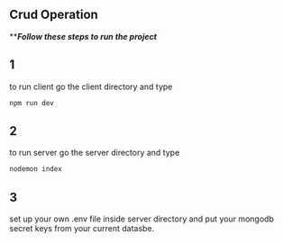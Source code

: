 ## Crud Operation

*****Follow these steps to run the project*** 
## 1
to run client go the client directory and type
```sh
npm run dev
```
## 2
to run server go the server directory and type
```sh
nodemon index
```

## 3
set up your own .env file inside server directory and put your mongodb secret keys from your current datasbe. 

